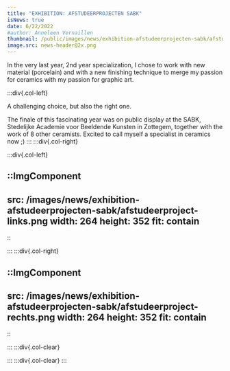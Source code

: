 ```yaml
---
title: "EXHIBITION: AFSTUDEERPROJECTEN SABK"
isNews: true
date: 6/22/2022
#author: Anneleen Vernaillen
thumbnail: /public/images/news/exhibition-afstudeerprojecten-sabk/afstudeerproject.png
image.src: news-header@2x.png
---
```


In the very last year, 2nd year specialization, I chose to work with new material (porcelain) and with a new finishing technique to merge my passion for ceramics with my passion for graphic art. 
<!--more-->
:::div{.col-left}

A challenging choice, but also the right one. 

The finale of this fascinating year was on public display at the SABK, Stedelijke Academie voor Beeldende Kunsten in Zottegem, together with the work of 8 other ceramists. 
Excited to call myself a specialist in ceramics now ;)
:::
:::div{.col-right}

:::div{.col-left}


::ImgComponent
---
src: /images/news/exhibition-afstudeerprojecten-sabk/afstudeerproject-links.png
width: 264
height: 352
fit: contain
---
::

:::
:::div{.col-right}

::ImgComponent
---
src: /images/news/exhibition-afstudeerprojecten-sabk/afstudeerproject-rechts.png
width: 264
height: 352
fit: contain
---
::

:::
:::div{.col-clear}

:::
:::div{.col-clear}
:::
